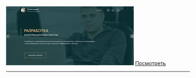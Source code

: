 
![mountains](resumeNA/images/photo_github.png "privew")                     [Посмотреть](https://kostasnegrov.github.io/resumeNA/ "Описание")

- - -
